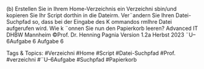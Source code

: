 (b) Erstellen Sie in Ihrem Home-Verzeichnis ein Verzeichni sbin/und kopieren Sie Ihr Script dorthin in
die Dateirm. Ver¨andern Sie Ihren Datei-Suchpfad so, dass bei der Eingabe des K ommandos rmIhre Datei
aufgerufen wird. Wie k ¨onnen Sie nun den Papierkorb leeren?
Advanced IT DHBW Mannheim ©Prof. Dr. Henning Pagnia Version 1.2a Herbst 2023 ¨U–6Aufgabe 6
Aufgabe 6

   Tags & Topics:
   #Verzeichni
   #Home
   #Script
   #Datei-Suchpfad
   #Prof.
   #verzeichni
   #¨U–6Aufgabe
   #Suchpfad
   #Papierkorb